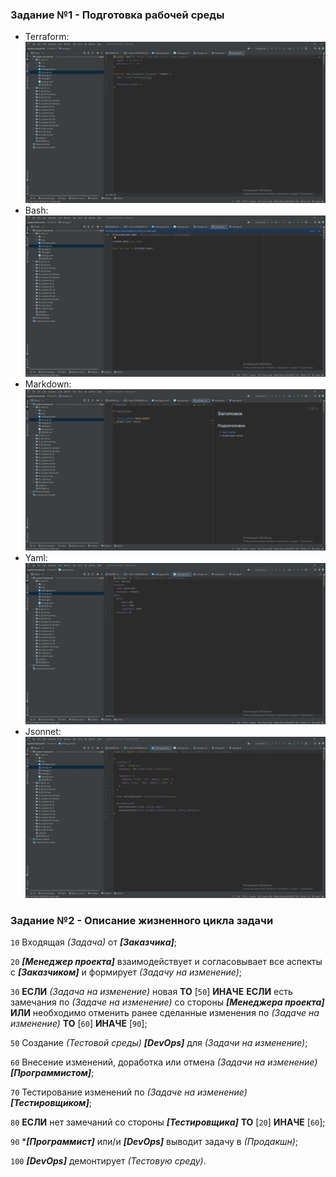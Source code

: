 ### Задание №1 - Подготовка рабочей среды

 - Terraform: ![](https://github.com/sergey-svet-melnikov/My-Tutorial/blob/main/DevOps-22/Home_Work/01-intro-01/img/Sergey%20Melnikov%20netology.tf.png?raw=true)
 - Bash: ![](https://github.com/sergey-svet-melnikov/My-Tutorial/blob/main/DevOps-22/Home_Work/01-intro-01/img/Sergey%20Melnikov%20netology%20SH.png?raw=true)
 - Markdown: ![](https://github.com/sergey-svet-melnikov/My-Tutorial/blob/main/DevOps-22/Home_Work/01-intro-01/img/Sergey%20Melnikov%20netology.md.png?raw=true)
 - Yaml: ![](https://github.com/sergey-svet-melnikov/My-Tutorial/blob/main/DevOps-22/Home_Work/01-intro-01/img/Sergey%20Melnikov%20netology.yaml.png?raw=true)
 - Jsonnet: ![](https://github.com/sergey-svet-melnikov/My-Tutorial/blob/main/DevOps-22/Home_Work/01-intro-01/img/Sergey%20Melnikov%20netology.jsonnet.png?raw=true)

### Задание №2 - Описание жизненного цикла задачи

`10` Входящая *(Задача)* от ***[Заказчика]***;

`20` ***[Менеджер проекта]*** взаимодействует и согласовывает все аспекты с ***[Заказчиком]*** и формирует *(Задачу на изменение)*;

`30` **ЕСЛИ** *(Задача на изменение)* новая **ТО** [`50`] **ИНАЧЕ** **ЕСЛИ** есть замечания по *(Задаче на изменение)* со стороны ***[Менеджера проекта]*** **ИЛИ** необходимо отменить ранее сделанные изменения по *(Задаче на изменение)* **ТО** [`60`] **ИНАЧЕ** [`90`];

`50` Создание *(Тестовой среды)* ***[DevOps]*** для *(Задачи на изменение)*; 

`60` Внесение изменений, доработка или отмена *(Задачи на изменение)* ***[Программистом]***;

`70` Тестирование изменений по *(Задаче на изменение)* ***[Тестировщиком]***;

`80` **ЕСЛИ** нет замечаний со стороны ***[Тестировщика]*** **ТО** [`20`] **ИНАЧЕ** [`60`];

`90`  ****[Программист]*** или/и ***[DevOps]*** выводит задачу в *(Продакшн)*; 

`100` ***[DevOps]*** демонтирует *(Тестовую среду)*.
